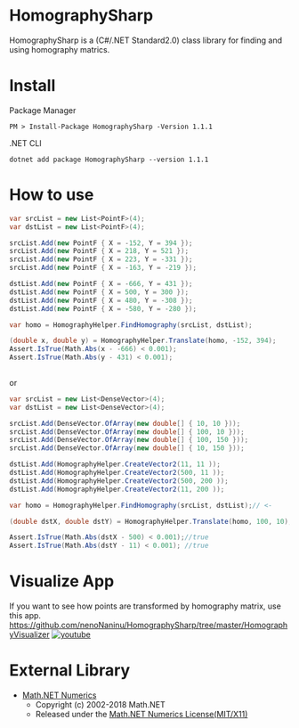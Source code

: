 # HomographySharp
HomographySharp is a (C#/.NET Standard2.0) class library for finding and using homography matrics.

# Install
Package Manager
```
PM > Install-Package HomographySharp -Version 1.1.1
```
.NET CLI
```
dotnet add package HomographySharp --version 1.1.1
```

# How to use
```c#
var srcList = new List<PointF>(4);
var dstList = new List<PointF>(4);

srcList.Add(new PointF { X = -152, Y = 394 });
srcList.Add(new PointF { X = 218, Y = 521 });
srcList.Add(new PointF { X = 223, Y = -331 });
srcList.Add(new PointF { X = -163, Y = -219 });

dstList.Add(new PointF { X = -666, Y = 431 });
dstList.Add(new PointF { X = 500, Y = 300 });
dstList.Add(new PointF { X = 480, Y = -308 });
dstList.Add(new PointF { X = -580, Y = -280 });

var homo = HomographyHelper.FindHomography(srcList, dstList);

(double x, double y) = HomographyHelper.Translate(homo, -152, 394);
Assert.IsTrue(Math.Abs(x - -666) < 0.001);
Assert.IsTrue(Math.Abs(y - 431) < 0.001);
            
```
or
```c#
var srcList = new List<DenseVector>(4);
var dstList = new List<DenseVector>(4);

srcList.Add(DenseVector.OfArray(new double[] { 10, 10 }));
srcList.Add(DenseVector.OfArray(new double[] { 100, 10 }));
srcList.Add(DenseVector.OfArray(new double[] { 100, 150 }));
srcList.Add(DenseVector.OfArray(new double[] { 10, 150 }));

dstList.Add(HomographyHelper.CreateVector2(11, 11 ));
dstList.Add(HomographyHelper.CreateVector2(500, 11 ));
dstList.Add(HomographyHelper.CreateVector2(500, 200 ));
dstList.Add(HomographyHelper.CreateVector2(11, 200 ));

var homo = HomographyHelper.FindHomography(srcList, dstList);// <-

(double dstX, double dstY) = HomographyHelper.Translate(homo, 100, 10);// <-

Assert.IsTrue(Math.Abs(dstX - 500) < 0.001);//true
Assert.IsTrue(Math.Abs(dstY - 11) < 0.001); //true
```

# Visualize App
If you want to see how points are transformed by homography matrix, use this app.  
https://github.com/nenoNaninu/HomographySharp/tree/master/HomographyVisualizer
[![youtube](http://img.youtube.com/vi/BNACz1SPbj8/0.jpg)](https://youtu.be/BNACz1SPbj8)

# External Library 
- [Math.NET Numerics](https://github.com/mathnet/mathnet-numerics)  
  - Copyright (c) 2002-2018 Math.NET  
  - Released under the [Math.NET Numerics License(MIT/X11)](https://github.com/mathnet/mathnet-numerics/blob/master/LICENSE.md)
